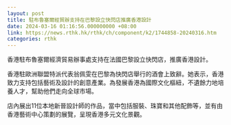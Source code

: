 ```yaml
---
layout: post
title: 駐布魯塞爾經貿辦支持在巴黎設立快閃店推廣香港設計
date: 2024-03-16 01:16:56.000000000 +08:00
link: https://news.rthk.hk/rthk/ch/component/k2/1744858-20240316.htm
categories: rthk
---
```


香港駐布魯塞爾經濟貿易辦事處支持在法國巴黎設立快閃店，推廣香港設計。
 
香港駐歐洲聯盟特派代表翁佩雯在巴黎為快閃店舉行的酒會上致辭。她表示，香港致力支持包括藝術及設計的創意產業。為發展香港為國際文化樞紐，不遺餘力地培養人才，幫助他們走向全球市場。
 
店內展出11位本地新晉設計師的作品，當中包括服裝、珠寶和其他配飾等，並有由香港藝術中心策劃的展覽，呈現香港多元文化景觀。
